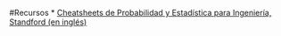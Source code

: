   #Recursos
     * [Cheatsheets de Probabilidad y Estadística para Ingeniería, Standford (en inglés)](https://github.com/shervinea/stanford-cme-106-probability-and-statistics)
